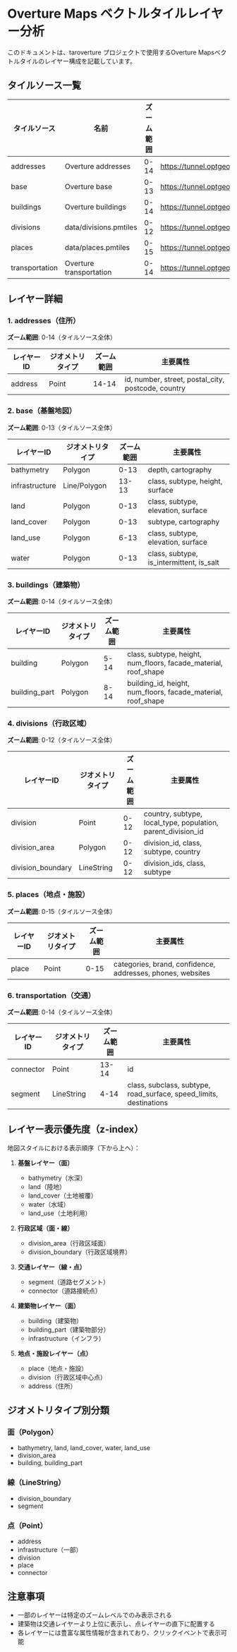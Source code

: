# Overture Maps ベクトルタイルレイヤー分析

このドキュメントは、taroverture プロジェクトで使用するOverture Mapsベクトルタイルのレイヤー構成を記載しています。

## タイルソース一覧

| タイルソース | 名前 | ズーム範囲 | URL |
|-------------|------|-----------|-----|
| addresses | Overture addresses | 0-14 | https://tunnel.optgeo.org/martin/addresses |
| base | Overture base | 0-13 | https://tunnel.optgeo.org/martin/base |
| buildings | Overture buildings | 0-14 | https://tunnel.optgeo.org/martin/buildings |
| divisions | data/divisions.pmtiles | 0-12 | https://tunnel.optgeo.org/martin/divisions |
| places | data/places.pmtiles | 0-15 | https://tunnel.optgeo.org/martin/places |
| transportation | Overture transportation | 0-14 | https://tunnel.optgeo.org/martin/transportation |

## レイヤー詳細

### 1. addresses（住所）

**ズーム範囲**: 0-14（タイルソース全体）

| レイヤーID | ジオメトリタイプ | ズーム範囲 | 主要属性 |
|-----------|----------------|----------|---------|
| address | Point | 14-14 | id, number, street, postal_city, postcode, country |

### 2. base（基盤地図）

**ズーム範囲**: 0-13（タイルソース全体）

| レイヤーID | ジオメトリタイプ | ズーム範囲 | 主要属性 |
|-----------|----------------|----------|---------|
| bathymetry | Polygon | 0-13 | depth, cartography |
| infrastructure | Line/Polygon | 13-13 | class, subtype, height, surface |
| land | Polygon | 0-13 | class, subtype, elevation, surface |
| land_cover | Polygon | 0-13 | subtype, cartography |
| land_use | Polygon | 6-13 | class, subtype, elevation, surface |
| water | Polygon | 0-13 | class, subtype, is_intermittent, is_salt |

### 3. buildings（建築物）

**ズーム範囲**: 0-14（タイルソース全体）

| レイヤーID | ジオメトリタイプ | ズーム範囲 | 主要属性 |
|-----------|----------------|----------|---------|
| building | Polygon | 5-14 | class, subtype, height, num_floors, facade_material, roof_shape |
| building_part | Polygon | 8-14 | building_id, height, num_floors, facade_material, roof_shape |

### 4. divisions（行政区域）

**ズーム範囲**: 0-12（タイルソース全体）

| レイヤーID | ジオメトリタイプ | ズーム範囲 | 主要属性 |
|-----------|----------------|----------|---------|
| division | Point | 0-12 | country, subtype, local_type, population, parent_division_id |
| division_area | Polygon | 0-12 | division_id, class, subtype, country |
| division_boundary | LineString | 0-12 | division_ids, class, subtype |

### 5. places（地点・施設）

**ズーム範囲**: 0-15（タイルソース全体）

| レイヤーID | ジオメトリタイプ | ズーム範囲 | 主要属性 |
|-----------|----------------|----------|---------|
| place | Point | 0-15 | categories, brand, confidence, addresses, phones, websites |

### 6. transportation（交通）

**ズーム範囲**: 0-14（タイルソース全体）

| レイヤーID | ジオメトリタイプ | ズーム範囲 | 主要属性 |
|-----------|----------------|----------|---------|
| connector | Point | 13-14 | id |
| segment | LineString | 4-14 | class, subclass, subtype, road_surface, speed_limits, destinations |

## レイヤー表示優先度（z-index）

地図スタイルにおける表示順序（下から上へ）：

1. **基盤レイヤー（面）**
   - bathymetry（水深）
   - land（陸地）
   - land_cover（土地被覆）
   - water（水域）
   - land_use（土地利用）

2. **行政区域（面・線）**
   - division_area（行政区域面）
   - division_boundary（行政区域境界）

3. **交通レイヤー（線・点）**
   - segment（道路セグメント）
   - connector（道路接続点）

4. **建築物レイヤー（面）**
   - building（建築物）
   - building_part（建築物部分）
   - infrastructure（インフラ）

5. **地点・施設レイヤー（点）**
   - place（地点・施設）
   - division（行政区域中心点）
   - address（住所）

## ジオメトリタイプ別分類

### 面（Polygon）
- bathymetry, land, land_cover, water, land_use
- division_area
- building, building_part

### 線（LineString）
- division_boundary
- segment

### 点（Point）
- address
- infrastructure（一部）
- division
- place
- connector

## 注意事項

- 一部のレイヤーは特定のズームレベルでのみ表示される
- 建築物は交通レイヤーより上位に表示し、点レイヤーの直下に配置する
- 各レイヤーには豊富な属性情報が含まれており、クリックイベントで表示可能
